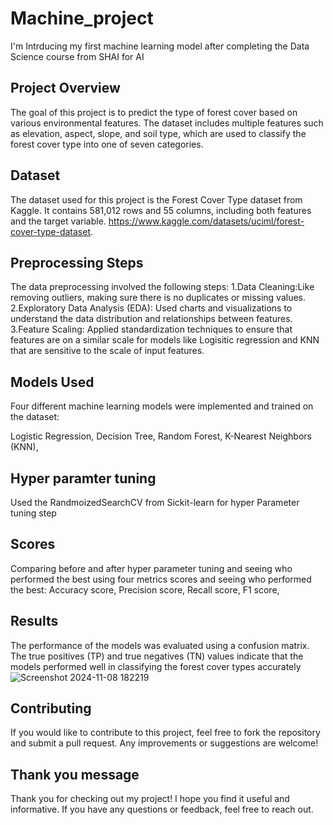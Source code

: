 # Machine_project
I'm Intrducing my first machine learning model after completing the Data Science course from SHAI for AI 
## Project Overview
The goal of this project is to predict the type of forest cover based on various environmental features.
The dataset includes multiple features such as elevation, aspect, slope, and soil type, which are used to classify the forest cover type into one of seven categories.
## Dataset
The dataset used for this project is the Forest Cover Type dataset from Kaggle. It contains 581,012 rows and 55 columns, including both features and the target variable.
https://www.kaggle.com/datasets/uciml/forest-cover-type-dataset.

## Preprocessing Steps
The data preprocessing involved the following steps:
 1.Data Cleaning:Like removing outliers, making sure there is no duplicates or missing values.
  2.Exploratory Data Analysis (EDA): Used charts and visualizations to understand the data distribution and relationships between features.
  3.Feature Scaling: Applied standardization techniques to ensure that features are on a similar scale for models like Logisitic regression and KNN that are sensitive to the scale of input features.
 
## Models Used
Four different machine learning models were implemented and trained on the dataset:

Logistic Regression,
 Decision Tree,
 Random Forest,
 K-Nearest Neighbors (KNN),

## Hyper paramter tuning
Used the RandmoizedSearchCV from Sickit-learn for hyper Parameter tuning step

## Scores
Comparing before and after hyper parameter tuning and seeing who performed the best using four metrics scores and seeing who performed the best:
Accuracy score,
 Precision score,
 Recall score,
 F1 score,

## Results
The performance of the models was evaluated using a confusion matrix.
The true positives (TP) and true negatives (TN) values indicate that the models performed well in classifying the forest cover types accurately
![Screenshot 2024-11-08 182219](https://github.com/user-attachments/assets/9c290439-5222-4eff-80bc-0dd15c561187)

## Contributing
If you would like to contribute to this project, feel free to fork the repository and submit a pull request.
Any improvements or suggestions are welcome!

## Thank you message
Thank you for checking out my project! I hope you find it useful and informative. 
If you have any questions or feedback, feel free to reach out.
